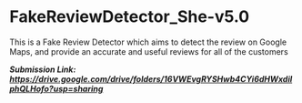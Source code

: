 # FakeReviewDetector_She-v5.0
This is a Fake Review Detector which aims to detect the review on Google Maps, and provide an accurate and useful reviews for all of the customers

**_Submission Link: https://drive.google.com/drive/folders/16VWEvgRYSHwb4CYi6dHWxdilphQLHofo?usp=sharing_**
